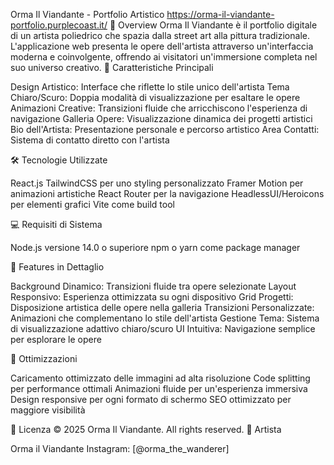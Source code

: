 Orma Il Viandante - Portfolio Artistico https://orma-il-viandante-portfolio.purplecoast.it/
🎨 Overview
Orma Il Viandante è il portfolio digitale di un artista poliedrico che spazia dalla street art alla pittura tradizionale. L'applicazione web presenta le opere dell'artista attraverso un'interfaccia moderna e coinvolgente, offrendo ai visitatori un'immersione completa nel suo universo creativo.
🚀 Caratteristiche Principali

Design Artistico: Interface che riflette lo stile unico dell'artista
Tema Chiaro/Scuro: Doppia modalità di visualizzazione per esaltare le opere
Animazioni Creative: Transizioni fluide che arricchiscono l'esperienza di navigazione
Galleria Opere: Visualizzazione dinamica dei progetti artistici
Bio dell'Artista: Presentazione personale e percorso artistico
Area Contatti: Sistema di contatto diretto con l'artista

🛠️ Tecnologie Utilizzate

React.js
TailwindCSS per uno styling personalizzato
Framer Motion per animazioni artistiche
React Router per la navigazione
HeadlessUI/Heroicons per elementi grafici
Vite come build tool

💻 Requisiti di Sistema

Node.js versione 14.0 o superiore
npm o yarn come package manager

🎨 Features in Dettaglio

Background Dinamico: Transizioni fluide tra opere selezionate
Layout Responsivo: Esperienza ottimizzata su ogni dispositivo
Grid Progetti: Disposizione artistica delle opere nella galleria
Transizioni Personalizzate: Animazioni che complementano lo stile dell'artista
Gestione Tema: Sistema di visualizzazione adattivo chiaro/scuro
UI Intuitiva: Navigazione semplice per esplorare le opere

📱 Ottimizzazioni

Caricamento ottimizzato delle immagini ad alta risoluzione
Code splitting per performance ottimali
Animazioni fluide per un'esperienza immersiva
Design responsive per ogni formato di schermo
SEO ottimizzato per maggiore visibilità


📄 Licenza
© 2025 Orma Il Viandante. All rights reserved.
👤 Artista

Orma il Viandante
Instagram: [@orma_the_wanderer]
[](https://orma-il-viandante-portfolio.purplecoast.it/)
